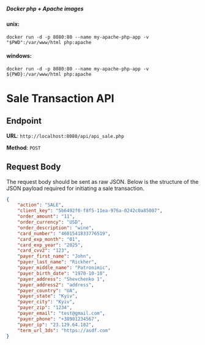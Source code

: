 ##### Docker php + Apache images <br/>

#### unix:
` docker run -d -p 8080:80 --name my-apache-php-app -v "$PWD":/var/www/html php:apache `

#### windows:
` docker run -d -p 8080:80 --name my-apache-php-app -v ${PWD}:/var/www/html php:apache `

# Sale Transaction API

## Endpoint

**URL**: `http://localhost:8080/api/api_sale.php`

**Method**: `POST`

## Request Body

The request body should be sent as raw JSON. Below is the structure of the JSON payload required for initiating a sale transaction.

```json
{
    "action": "SALE",
    "client_key": "5b6492f0-f8f5-11ea-976a-0242c0a85007",
    "order_amount": "11",
    "order_currency": "USD",
    "order_description": "wine",
    "card_number": "4601541833776519",
    "card_exp_month": "01",
    "card_exp_year": "2025",
    "card_cvv2": "123",
    "payer_first_name": "John",
    "payer_last_name": "Rickher",
    "payer_middle_name": "Patronimic",
    "payer_birth_date": "1970-10-10",
    "payer_address": "Shevchenko 1",
    "payer_address2": "address",
    "payer_country": "UA",
    "payer_state": "Kyiv",
    "payer_city": "Kyiv",
    "payer_zip": "1234",
    "payer_email": "test@gmail.com",
    "payer_phone": "+38981234567",
    "payer_ip": "23.129.64.182",
    "term_url_3ds": "https://asdf.com"
}

